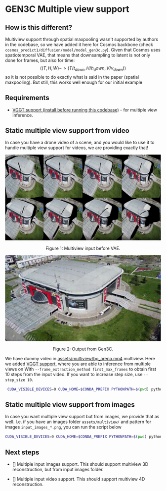 # GEN3C Multiple view support

## How is this different?

Multiview support through spatial maxpooling wasn't supported by authors in the codebase, so we have added it here for Cosmos backbone (check `cosmos_predict1/diffusion/model/model_gen3c.py`). Given that Cosmos uses spatiotemporal VAE, that means that downsampling to latent is not only done for frames, but also for time: $$( (T, H, W) -> (T / t_{down}, {H / h_down}, V / v_{down}))$$ so it is not possible to do exactly what is said in the paper (spatial maxpooling). But still, this works well enough for our initial example 

## Requirements

- [VGGT support (install before running this codebase)](https://github.com/facebookresearch/vggt) - for multiple view inference.

## Static multiple view support from video

In case you have a drone video of a scene, and you would like to use it to handle multiple view support for videos, we are providing exactly that!

<p align="center">
  <img src="assets/multiview/figures/multiview_before_vae.png" alt="Before VAE" width="800"/>
  <figcaption align="center">Figure 1: Multiview input before VAE.</figcaption>
</p>

<p align="center">
  <img src="assets/multiview/figures/bg_arena_multiple_views_rendered.gif" alt="Output from Gen3C" width="800"/>
  <figcaption align="center">Figure 2: Output from Gen3C.</figcaption>
</p>

We have dummy video in [assets/multiview/bg_arena.mp4](assets/multiview/bg_arena.mp4) multiview.
Here we added [VGGT support](https://github.com/facebookresearch/vggt), where you are able to inference from multiple views on 
With `--frame_extraction_method first_max_frames` to obtain first 10 steps from the input video. If you want to increase step size, use `--step_size 10`.

```bash 
 CUDA_VISIBLE_DEVICES=0 CUDA_HOME=$CONDA_PREFIX PYTHONPATH=$(pwd) python cosmos_predict1/diffusion/inference/gen3c_batch_images.py     --checkpoint_dir checkpoints     --input_videos_dir assets/multiview/     --input_videos_pattern bg_arena.mp4     --output_images_dir results_from_batches     --save_as_video     --frame_extraction_method first_max_frames     --save_buffer     --frame_interval 1 --use_vggt --step_size 40 --foreground_masking --use_vggt

```

## Static multiple view support from images

In case you want multiple view support but from images, we provide that as well.
I.e. if you have an images folder `assets/multiview/` and pattern for images `input_images_*.png`, you can run the script below

```bash 
CUDA_VISIBLE_DEVICES=0 CUDA_HOME=$CONDA_PREFIX PYTHONPATH=$(pwd) python cosmos_predict1/diffusion/inference/gen3c_batch_images.py     --checkpoint_dir checkpoints     --input_images_dir assets/multiview/ --input_images_pattern input_image_*.png     --output_images_dir results_from_batches     --save_as_video     --frame_extraction_method first_max_frames     --save_buffer --use_vggt --step_size 40 --foreground_masking 
```
## Next steps

- [] Multiple input images support. This should support multiview 3D reconstruction, but from input images folder.

- [] Multiple input video support. This should support multiview 4D reconstruction.
